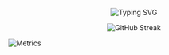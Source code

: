 <p as="a" href="https://git.io/typing-svg" align="center"><img src="https://readme-typing-svg.demolab.com?font=Fira+Code&duration=3000&pause=6000&color=00F723&center=true&vCenter=true&random=true&width=500&height=100&lines=horberlan%40github%3A~%24+Hello+world!" alt="Typing SVG" /></p>

<p align="center">
 <img src="https://streak-stats.demolab.com?user=horberlan&theme=vue&hide_border=true&border_radius=7&card_width=440&card_height=155" alt="GitHub Streak" />
<p/>

 
![Metrics](https://metrics.lecoq.io/horberlan?template=terminal&base=header%2C%20activity%2C%20community%2C%20repositories%2C%20metadata&base.indepth=false&base.hireable=false&base.skip=false&config.timezone=America%2FFortaleza)
